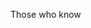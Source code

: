 Those who know


<!--
**DonutDev/donutdev** is a ✨ _special_ ✨ repository because its `README.md` (this file) appears on your GitHub profile.



